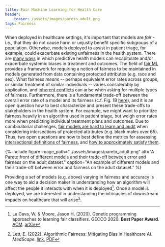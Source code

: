 ```yaml
---
title: Fair Machine Learning for Health Care
header:
    teaser: /assets/images/pareto_adult.png
tags: Fairness
---
```



When deployed in healthcare settings, it's important that models are _fair_ - i.e., that they do not cause harm or unjustly benefit specific subgroups of a population. 
Otherwise, models deployed to assist in patient triage, for example, could exacerbate existing unfairness in the health system. 
There are [many ways](https://jamanetwork.com/journals/jamainternalmedicine/fullarticle/2697394?casa_token=Abys4wXOuMUAAAAA:B76kklZfzpEiEsA6pexAQjTPqoMrz9ASTMgSfkT95_CsyzPSvBRso_SqXQu1WBsmj-RDEdrXyg0) in which predictive health models can recapitulate and/or exacerbate systemic biases in treatment and outcomes.
The field of [fair ML](https://arxiv.org/abs/1810.08810) provides a framework for requiring a notion of fairness to be maintained in models generated from data containing protected attributes (e.g. race and sex). 
What fairness _means_ -- perhaps equivalent error rates across groups, or similar treatment of similar individuals -- varies considerably by application, and [inherent conflicts](https://arxiv.org/abs/1609.05807) can arise when asking for multiple types of fairness. 
Furthermore, there is a fundamental trade-off between the overall error rate of a model and its fairness (c.f. Fig. 1B [here](http://proceedings.mlr.press/v80/kearns18a.html)), and it is an open question how to best characterize and present these trade-offs to stakeholders in the health system.
For example, we might want to prioritize fairness heavily in an algorithm used in patient triage, but weigh error rates more when predicting individual treatment plans and outcomes. 
Due to combinatorial challenges, [fair models are hard to learn and audit](http://proceedings.mlr.press/v80/kearns18a.html) when considering intersections of protected attributes (e.g. black males over 65).
Thus, two open questions are how to best define the metrics for assessing [intersectional definitions of fairness](https://arxiv.org/abs/1807.08362), and [how to approximately satisfy them](https://arxiv.org/abs/2004.13282).

{% include figure 
image_path="../assets/images/pareto_adult.png" 
alt="A Pareto front of different models and their trade-off between error and fairness on the adult dataset."
caption="An example of different models and their trade-off between error and fairness on the adult dataset."
%}

Providing a *set* of models (e.g. above) varying in fairness and accuracy is one way to aid a decision maker in understanding how an algorithm will affect the people it interacts with when it is deployed[^1]. 
Once a model is deployed, we are interested in understanding the intricacies of downstream impacts on healthcare that will arise[^2].


[^1]:  La Cava, W. & Moore, Jason H. (2020).  Genetic programming approaches to learning fair classifiers.  GECCO 2020.  **Best Paper Award**.  [ACM](https://dl.acm.org/doi/abs/10.1145/3377930.3390157).  [arXiv](https://arxiv.org/abs/2004.13282)
[^2]: Lett, E. (2022). Algorithmic Fairness: Mitigating Bias in Healthcare AI. *MedScape*. [link](https://www.medscape.com/viewarticle/977622), [PDF](https://www.ellelett.com/media_files/1435)